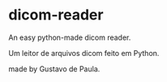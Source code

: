 # dicom-reader

An easy python-made dicom reader.

Um leitor de arquivos dicom feito em Python.

made by Gustavo de Paula.
